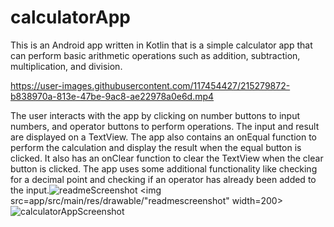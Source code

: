 # calculatorApp
This is an Android app written in Kotlin that is a simple calculator app that can perform basic arithmetic operations such as addition, subtraction, multiplication, and division.

https://user-images.githubusercontent.com/117454427/215279872-b838970a-813e-47be-9ac8-ae22978a0e6d.mp4

The user interacts with the app by clicking on number buttons to input numbers, and operator buttons to perform operations. The input and result are displayed on a TextView. The app also contains an onEqual function to perform the calculation and display the result when the equal button is clicked. It also has an onClear function to clear the TextView when the clear button is clicked. The app uses some additional functionality like checking for a decimal point and checking if an operator has already been added to the input.![readmeScreenshot](https://user-images.githubusercontent.com/117454427/215279971-bf9e8dd6-f19e-40a2-96e0-2f5abd249399.png)
<img src=app/src/main/res/drawable/"readmescreenshot" width=200>
![calculatorAppScreenshot](readmeScreenshot.png)
